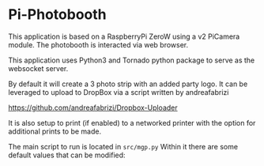 # Pi-Photobooth

This application is based on a RaspberryPi ZeroW using a v2 PiCamera module.  The photobooth is interacted via web browser.

This application uses Python3 and Tornado python package to serve as the websocket server.

By default it will create a 3 photo strip with an added party logo.  It can be leveraged to upload to DropBox via a script written by andreafabrizi

https://github.com/andreafabrizi/Dropbox-Uploader

It is also setup to print (if enabled) to a networked printer with the option for additional prints to be made.

The main script to run is located in `src/mgp.py`  Within it there are some default values that can be modified:

